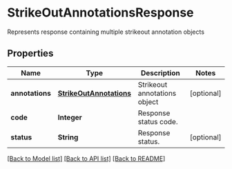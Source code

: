 ﻿
# StrikeOutAnnotationsResponse
Represents response containing multiple strikeout annotation objects

## Properties
Name | Type | Description | Notes
------------ | ------------- | ------------- | -------------
**annotations** | [**StrikeOutAnnotations**](StrikeOutAnnotations.md) | Strikeout annotations object | [optional]
**code** | **Integer** | Response status code. | 
**status** | **String** | Response status. | [optional]


[[Back to Model list]](../README.md#documentation-for-models) [[Back to API list]](../README.md#documentation-for-api-endpoints) [[Back to README]](../README.md)


